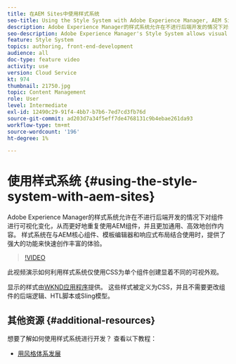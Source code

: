 ```yaml
---
title: 在AEM Sites中使用样式系统
seo-title: Using the Style System with Adobe Experience Manager, AEM Sites
description: Adobe Experience Manager的样式系统允许在不进行后端开发的情况下对组件进行可视化变化，从而更好地重复使用AEM组件，并且更加通用、高效地创作内容。 样式系统在与AEM核心组件、模板编辑器和响应式布局结合使用时，提供了强大的功能来快速创作丰富的体验。
seo-description: Adobe Experience Manager's Style System allows visual variations of components without back-end development, allowing better re-use of AEM components, and more versatile and efficient content authoring. The Style System, when used in conjunction with AEM's Core Components, template editor, and responsive layout, offers powerful capabilities to quickly compose rich experiences.
feature: Style System
topics: authoring, front-end-development
audience: all
doc-type: feature video
activity: use
version: Cloud Service
kt: 974
thumbnail: 21750.jpg
topic: Content Management
role: User
level: Intermediate
exl-id: 12490c29-91f4-4bb7-b7b6-7ed7cd3fb76d
source-git-commit: ad203d7a34f5eff7de4768131c9b4ebae261da93
workflow-type: tm+mt
source-wordcount: '196'
ht-degree: 1%

---
```


# 使用样式系统 {#using-the-style-system-with-aem-sites}

Adobe Experience Manager的样式系统允许在不进行后端开发的情况下对组件进行可视化变化，从而更好地重复使用AEM组件，并且更加通用、高效地创作内容。 样式系统在与AEM核心组件、模板编辑器和响应式布局结合使用时，提供了强大的功能来快速创作丰富的体验。

>[!VIDEO](https://video.tv.adobe.com/v/21750/?quality=12&learn=on)

此视频演示如何利用样式系统仅使用CSS为单个组件创建显着不同的可视外观。

显示的样式由[WKND应用程序](https://github.com/adobe/aem-guides-wknd)提供。 这些样式被定义为CSS，并且不需要更改组件的后端逻辑、HTL脚本或Sling模型。

## 其他资源 {#additional-resources}

想要了解如何使用样式系统进行开发？ 查看以下教程：

* [用风格体系发展](https://experienceleague.adobe.com/docs/experience-manager-learn/getting-started-wknd-tutorial-develop/style-system.html)
